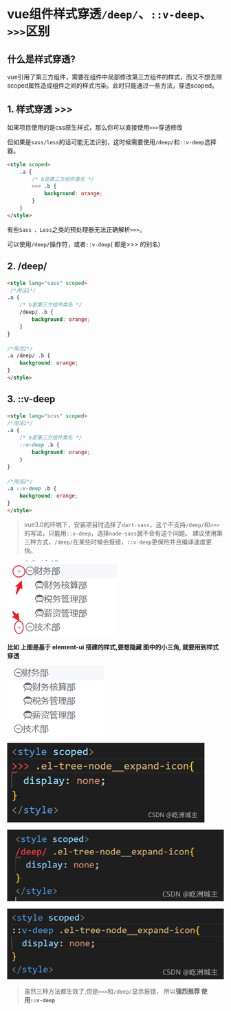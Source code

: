 # vue组件样式穿透`/deep/`、`::v-deep`、`>>>`区别

## 什么是样式穿透?

vue引用了第三方组件，需要在组件中局部修改第三方组件的样式，而又不想去除scoped属性造成组件之间的样式污染。此时只能通过一些方法，穿透scoped。

## 1.  样式穿透 >>>

如果项目使用的是css原生样式，那么你可以直接使用`>>>`穿透修改

但如果是`sass/less`的话可能无法识别，这时候需要使用`/deep/`和`::v-deep`选择器。

```html
<style scoped>
	.a {
		/* b是第三方组件类名 */
		>>> .b {
			background: orange;
		}
	}
</style>
```

有些`Sass 、Less`之类的预处理器无法正确解析`>>>`。

可以使用`/deep/`操作符，或者`::v-deep`( 都是>>> 的别名)

## 2.  /deep/

```html
<style lang="sass" scoped>
 /*用法1*/
.a {
	/* b是第三方组件类名 */
	/deep/ .b {
		background: orange;
	}
}

/*用法2*/
.a /deep/ .b { 
	background: orange;
}
</style>
```

## 3. ::v-deep

```html
<style lang="scss" scoped>
/*用法1*/
.a {
	/* b是第三方组件类名 */
	::v-deep .b {
		background: orange;
	}
}

/*用法2*/
.a ::v-deep .b {
	background: orange;
}
</style>
```

> vue3.0的环境下，安装项目时选择了`dart-sass`，这个不支持`/deep/`和`>>>`的写法，只能用`::v-deep`，选择`node-sass`就不会有这个问题。
> 建议使用第三种方式，`/deep/`在某些时候会报错，`::v-deep`更保险并且编译速度更快。

![img](02.1vue中穿透scoped修改引用组件的样式.assets/6be04443e58e4c75a5fe1a03146fbf39.png)

**比如 上图是基于 element-ui 搭建的样式,要想隐藏 图中的小三角, 就要用到样式穿透**

![img](02.1vue中穿透scoped修改引用组件的样式.assets/111431fd166c47168b47d48f693eec49.png)

 ![img](02.1vue中穿透scoped修改引用组件的样式.assets/watermark,type_ZHJvaWRzYW5zZmFsbGJhY2s,shadow_50,text_Q1NETiBA5bG55rSy5Z-O5Li7,size_15,color_FFFFFF,t_70,g_se,x_16.png)

 ![img](02.1vue中穿透scoped修改引用组件的样式.assets/watermark,type_ZHJvaWRzYW5zZmFsbGJhY2s,shadow_50,text_Q1NETiBA5bG55rSy5Z-O5Li7,size_19,color_FFFFFF,t_70,g_se,x_16.png)

 ![img](02.1vue中穿透scoped修改引用组件的样式.assets/watermark,type_ZHJvaWRzYW5zZmFsbGJhY2s,shadow_50,text_Q1NETiBA5bG55rSy5Z-O5Li7,size_19,color_FFFFFF,t_70,g_se,x_16-166910570294040.png)

> 虽然三种方法都生效了,但是`>>>`和`/deep/`显示报错， 所以**强烈推荐 使用`::v-deep`**

